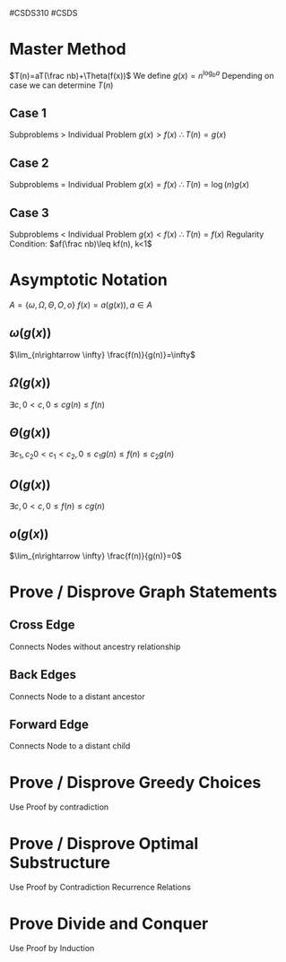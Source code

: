 #CSDS310 #CSDS
# Master Method
$T(n)=aT(\frac nb)+\Theta(f(x))$
We define $g(x)=n^{\log_ba}$
Depending on case we can determine $T(n)$
## Case 1
Subproblems > Individual Problem
$g(x)>f(x)$
$\therefore T(n)=g(x)$
## Case 2
Subproblems = Individual Problem
$g(x)=f(x)$
$\therefore T(n)= \log (n) g(x)$
## Case 3
Subproblems < Individual Problem
$g(x)<f(x)$
$\therefore T(n)=f(x)$
Regularity Condition: $af(\frac nb)\leq kf(n), k<1$
# Asymptotic Notation
$A=\{\omega, \Omega, \Theta , O, o\}$
$f(x)=a(g(x)), a\in A$
## $\omega (g(x))$
$\lim_{n\rightarrow \infty} \frac{f(n)}{g(n)}=\infty$
## $\Omega (g(x))$
$\exists c, 0<c, 0\leq cg(n)\leq f(n)$
## $\Theta(g(x))$
$\exists c_1,c_2 0<c_1<c_2, 0\leq c_1g(n)\leq f(n)\leq c_2g(n)$
## $O (g(x))$
$\exists c, 0<c, 0\leq f(n)\leq cg(n)$
## $o (g(x))$
$\lim_{n\rightarrow \infty} \frac{f(n)}{g(n)}=0$
# Prove / Disprove Graph Statements
## Cross Edge
Connects Nodes without ancestry relationship
## Back Edges
Connects Node to a distant ancestor
## Forward Edge
Connects Node to a distant child
# Prove / Disprove Greedy Choices
Use Proof by contradiction
# Prove / Disprove Optimal Substructure
Use Proof by Contradiction
Recurrence Relations
# Prove Divide and Conquer
Use Proof by Induction